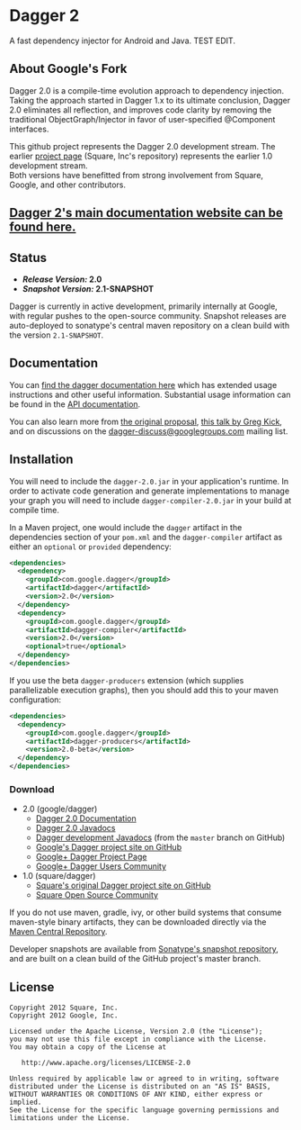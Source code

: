 Dagger 2
========

A fast dependency injector for Android and Java.  TEST EDIT.

About Google's Fork
-------------

Dagger 2.0 is a compile-time evolution approach to dependency injection.  Taking the approach
started in Dagger 1.x to its ultimate conclusion, Dagger 2.0 eliminates all reflection, and
improves code clarity by removing the traditional ObjectGraph/Injector in favor of
user-specified @Component interfaces. 

This github project represents the Dagger 2.0 development stream.  The earlier 
[project page][square] (Square, Inc's repository) represents the earlier 1.0 development stream.  
Both versions have benefitted from strong involvement from Square, Google, and other contributors. 

## [Dagger 2's main documentation website can be found here.][website]

Status
------

  - ***Release Version:* 2.0**
  - ***Snapshot Version:* 2.1-SNAPSHOT**

Dagger is currently in active development, primarily internally at Google, with regular pushes
to the open-source community.  Snapshot releases are auto-deployed to sonatype's central maven
repository on a clean build with the version `2.1-SNAPSHOT`.

Documentation
-------------

You can [find the dagger documentation here][website] which has extended usage
instructions and other useful information.  Substantial usage information can be
found in the [API documentation][20api].

You can also learn more from [the original proposal][proposal], 
[this talk by Greg Kick][gaktalk], and on discussions on the dagger-discuss@googlegroups.com
mailing list. 

Installation
--------

You will need to include the `dagger-2.0.jar` in your application's runtime.
In order to activate code generation and generate implementations to manage
your graph you will need to include `dagger-compiler-2.0.jar` in your build
at compile time.

In a Maven project, one would include the `dagger` artifact in the dependencies section
of your `pom.xml` and the `dagger-compiler` artifact as either  an `optional` or `provided`
dependency:

```xml
<dependencies>
  <dependency>
    <groupId>com.google.dagger</groupId>
    <artifactId>dagger</artifactId>
    <version>2.0</version>
  </dependency>
  <dependency>
    <groupId>com.google.dagger</groupId>
    <artifactId>dagger-compiler</artifactId>
    <version>2.0</version>
    <optional>true</optional>
  </dependency>
</dependencies>
```

If you use the beta `dagger-producers` extension (which supplies parallelizable execution graphs),
then you should add this to your maven configuration:

```xml
<dependencies>
  <dependency>
    <groupId>com.google.dagger</groupId>
    <artifactId>dagger-producers</artifactId>
    <version>2.0-beta</version>
  </dependency>
</dependencies>
```


### Download 

  * 2.0 (google/dagger)
    * [Dagger 2.0 Documentation][website]
    * [Dagger 2.0 Javadocs][20api]
    * [Dagger development Javadocs][latestapi] (from the `master` branch on GitHub)
    * [Google's Dagger project site on GitHub][project]
    * <a href="https://plus.google.com/118328287768685565185" rel="publisher">Google+ Dagger Project Page</a>
    * [Google+ Dagger Users Community][community]
  * 1.0 (square/dagger)
    * [Square's original Dagger project site on GitHub][square]
    * [Square Open Source Community][squarecommunity]


If you do not use maven, gradle, ivy, or other build systems that consume maven-style binary
artifacts, they can be downloaded directly via the [Maven Central Repository][mavensearch].

Developer snapshots are available from [Sonatype's snapshot repository][dagger-snap], and
are built on a clean build of the GitHub project's master branch.

License
-------

    Copyright 2012 Square, Inc.
    Copyright 2012 Google, Inc.

    Licensed under the Apache License, Version 2.0 (the "License");
    you may not use this file except in compliance with the License.
    You may obtain a copy of the License at

       http://www.apache.org/licenses/LICENSE-2.0

    Unless required by applicable law or agreed to in writing, software
    distributed under the License is distributed on an "AS IS" BASIS,
    WITHOUT WARRANTIES OR CONDITIONS OF ANY KIND, either express or implied.
    See the License for the specific language governing permissions and
    limitations under the License.



 [mavensearch]: http://search.maven.org/#search%7Cga%7C1%7Cg%3A%22com.google.dagger%22
 [dagger-snap]: https://oss.sonatype.org/content/repositories/snapshots/com/google/dagger/
 [website]: http://google.github.io/dagger
 [latestapi]: http://google.github.io/dagger/api/latest/
 [20api]: http://google.github.io/dagger/api/2.0/
 [gaktalk]: https://www.youtube.com/watch?v=oK_XtfXPkqw
 [proposal]: https://github.com/square/dagger/issues/366
 [project]: http://github.com/google/dagger/
 [community]: https://plus.google.com/communities/111933036769103367883
 [square]: http://github.com/square/dagger/
 [squarecommunity]: https://plus.google.com/communities/109244258569782858265


